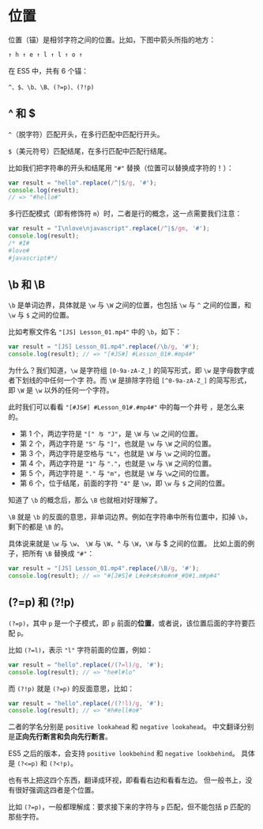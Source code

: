 # 位置

位置（锚）是相邻字符之间的位置。比如，下图中箭头所指的地方：

```js
↑ h ↑ e ↑ l ↑ l ↑ o ↑
```

在 ES5 中，共有 6 个锚：

`^、$、\b、\B、(?=p)、(?!p)`

## ^ 和  $

`^`（脱字符）匹配开头，在多行匹配中匹配行开头。

`$`（美元符号）匹配结尾，在多行匹配中匹配行结尾。

比如我们把字符串的开头和结尾用 `"#"` 替换（位置可以替换成字符的！）：

```js
var result = "hello".replace(/^|$/g, '#');
console.log(result);
// => "#hello#"
```

多行匹配模式（即有修饰符 `m`）时，二者是行的概念，这一点需要我们注意：

```js
var result = "I\nlove\njavascript".replace(/^|$/gm, '#');
console.log(result);
/* #I#
#love#
#javascript#*/
```

## \b 和 \B

`\b` 是单词边界，具体就是 `\w` 与 `\W` 之间的位置，也包括 `\w` 与 `^` 之间的位置，和 `\w` 与 `$` 之间的位置。

比如考察文件名 `"[JS] Lesson_01.mp4"` 中的 `\b`，如下：

```js
var result = "[JS] Lesson_01.mp4".replace(/\b/g, '#');
console.log(result); // => "[#JS#] #Lesson_01#.#mp4#"
```

为什么？我们知道，`\w` 是字符组 `[0-9a-zA-Z_]` 的简写形式，即 `\w` 是字母数字或者下划线的中任何一个字 符。而 `\W` 是排除字符组 `[^0-9a-zA-Z_]` 的简写形式，即 `\W` 是 `\w` 以外的任何一个字符。

此时我们可以看看 `"[#JS#] #Lesson_01#.#mp4#"` 中的每一个井号 ，是怎么来的。

- 第 1 个，两边字符是 `"[" 与 "J"`，是 `\W` 与 `\w` 之间的位置。
- 第 2 个，两边字符是 `"S"` 与 `"]"`，也就是 `\w` 与 `\W` 之间的位置。
- 第 3 个，两边字符是空格与 `"L"`，也就是 `\W` 与 `\w` 之间的位置。
- 第 4 个，两边字符是 `"1"` 与 `"."`，也就是 `\w` 与 `\W` 之间的位置。
- 第 5 个，两边字符是 `"."` 与 `"m"`，也就是 `\W` 与 `\w`之间的位置。
- 第 6 个，位于结尾，前面的字符 `"4"` 是 `\w`，即 `\w` 与 `$` 之间的位置。

知道了 `\b` 的概念后，那么 `\B` 也就相对好理解了。

`\B` 就是 `\b` 的反面的意思，非单词边界。例如在字符串中所有位置中，扣掉 `\b`，剩下的都是 `\B` 的。

具体说来就是 `\w` 与 `\w`、 `\W` 与 `\W`、^ 与 `\W`，`\W` 与 $ 之间的位置。
比如上面的例子，把所有 `\B` 替换成 `"#"`：

```js
var result = "[JS] Lesson_01.mp4".replace(/\B/g, '#');
console.log(result); // => "#[J#S]# L#e#s#s#o#n#_#0#1.m#p#4"
```

## (?=p) 和 (?!p)

`(?=p)`，其中 `p` 是一个子模式，即 `p` 前面的**位置**，或者说，该位置后面的字符要匹配 `p`。

比如 `(?=l)`，表示 `"l"` 字符前面的位置，例如：

```js
var result = "hello".replace(/(?=l)/g, '#');
console.log(result); // => "he#l#lo"
```

而 `(?!p)` 就是 `(?=p)` 的反面意思，比如：

```js
var result = "hello".replace(/(?!l)/g, '#');
console.log(result); // => "#h#ell#o#"
```

二者的学名分别是 `positive lookahead` 和 `negative lookahead`。
中文翻译分别是**正向先行断言和负向先行断言**。

ES5 之后的版本，会支持 `positive lookbehind` 和 `negative lookbehind`。
具体是 `(?<=p)` 和 `(?<!p)`。

也有书上把这四个东西，翻译成环视，即看看右边和看看左边。
但一般书上，没有很好强调这四者是个位置。

比如 `(?=p)`，一般都理解成：要求接下来的字符与 `p` 匹配，但不能包括 p 匹配的那些字符。
